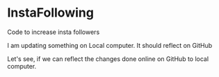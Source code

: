 # InstaFollowing
Code to increase insta followers


I am updating something on Local computer. It should reflect on GitHub

Let's see, if we can reflect the changes done online on GitHub to local computer.
